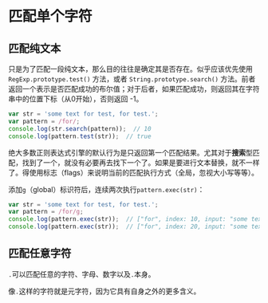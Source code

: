# 匹配单个字符

## 匹配纯文本

只是为了匹配一段纯文本，那么目的往往是确定其是否存在。似乎应该优先使用 `RegExp.prototype.test()` 方法，或者 `String.prototype.search()` 方法。前者返回一个表示是否匹配成功的布尔值；对于后者，如果匹配成功，则返回其在字符串中的位置下标（从0开始），否则返回 -1。

```javascript
var str = 'some text for test, for test.';
var pattern = /for/;
console.log(str.search(pattern));  // 10
console.log(pattern.test(str));  // true
```

绝大多数正则表达式引擎的默认行为是只返回第一个匹配结果。尤其对于**搜索**型匹配，找到了一个，就没有必要再去找下一个了。如果是要进行文本替换，就不一样了。得使用标志（flags）来说明当前的匹配执行方式（全局，忽视大小写等等）。

添加`g`（global）标识符后，连续两次执行`pattern.exec(str)`：

```javascript
var str = 'some text for test, for test.';
var pattern = /for/g;
console.log(pattern.exec(str));  // ["for", index: 10, input: "some text for test, for test."]
console.log(pattern.exec(str));  // ["for", index: 20, input: "some text for test, for test."]
```

## 匹配任意字符

`.`可以匹配任意的字符、字母、数字以及`.`本身。

像`.`这样的字符就是元字符，因为它具有自身之外的更多含义。
